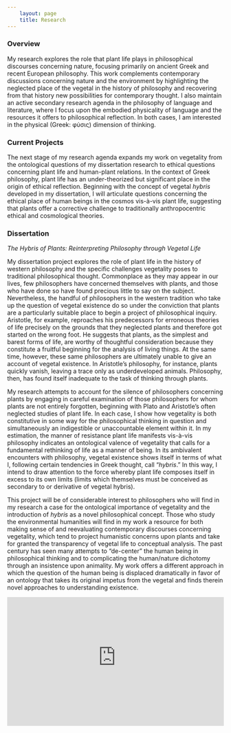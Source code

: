 ```yaml
---
    layout: page
    title: Research
---
```


### Overview

My research explores the role that plant life plays in philosophical discourses concerning nature, focusing primarily on ancient Greek and recent European philosophy. This work complements contemporary discussions concerning nature and the environment by highlighting the neglected place of the vegetal in the history of philosophy and recovering from that history new possibilities for contemporary thought. I also maintain an active secondary research agenda in the philosophy of language and literature, where I focus upon the embodied physicality of language and the resources it offers to philosophical reflection. In both cases, I am interested in the physical (Greek: φύσις) dimension of thinking.

### Current Projects

The next stage of my research agenda expands my work on vegetality from the ontological questions of my dissertation research to ethical questions concerning plant life and human-plant relations. In the context of Greek philosophy, plant life has an under-theorized but significant place in the origin of ethical reflection. Beginning with the concept of vegetal *hybris* developed in my dissertation, I will articulate questions concerning the ethical place of human beings in the cosmos vis-à-vis plant life, suggesting that plants offer a corrective challenge to traditionally anthropocentric ethical and cosmological theories.

### Dissertation

*The Hybris of Plants: Reinterpreting Philosophy through Vegetal Life*

<!-- {% include image.html src="/images/Urpflanze.png"
                      caption="Goethe's Urpflanze" %} -->
My dissertation project explores the role of plant life in the history of western philosophy and the specific challenges vegetality poses to traditional philosophical thought. Commonplace as they may appear in our lives, few philosophers have concerned themselves with plants, and those who have done so have found precious little to say on the subject. Nevertheless, the handful of philosophers in the western tradition who take up the question of vegetal existence do so under the conviction that plants are a particularly suitable place to begin a project of philosophical inquiry. Aristotle, for example, reproaches his predecessors for erroneous theories of life precisely on the grounds that they neglected plants and therefore got started on the wrong foot. He suggests that plants, as the simplest and barest forms of life, are worthy of thoughtful consideration because they constitute a fruitful beginning for the analysis of living things. At the same time, however, these same philosophers are ultimately unable to give an account of vegetal existence. In Aristotle’s philosophy, for instance, plants quickly vanish, leaving a trace only as underdeveloped animals. Philosophy, then, has found itself inadequate to the task of thinking through plants.

My research attempts to account for the silence of philosophers concerning plants by engaging in careful examination of those philosophers for whom plants are not entirely forgotten, beginning with Plato and Aristotle’s often neglected studies of plant life. In each case, I show how vegetality is both constitutive in some way for the philosophical thinking in question and simultaneously an indigestible or unaccountable element within it. In my estimation, the manner of resistance plant life manifests vis-à-vis philosophy indicates an ontological valence of vegetality that calls for a fundamental rethinking of life as a manner of being. In its ambivalent encounters with philosophy, vegetal existence shows itself in terms of what I, following certain tendencies in Greek thought, call “*hybris*.” In this way, I intend to draw attention to the force whereby plant life composes itself in excess to its own limits (limits which themselves must be conceived as secondary to or derivative of vegetal hybris).

This project will be of considerable interest to philosophers who will find in my research a case for the ontological importance of vegetality and the introduction of *hybris* as a novel philosophical concept. Those who study the environmental humanities will find in my work a resource for both making sense of and reevaluating contemporary discourses concerning vegetality, which tend to project humanistic concerns upon plants and take for granted the transparency of vegetal life to conceptual analysis. The past century has seen many attempts to “de-center” the human being in philosophical thinking and to complicating the human/nature dichotomy through an insistence upon animality. My work offers a different approach in which the question of the human being is displaced dramatically in favor of an ontology that takes its original impetus from the vegetal and finds therein novel approaches to understanding existence.

<iframe width="100%" height="300" src="https://www.youtube-nocookie.com/embed/w77zPAtVTuI?controls=0&rel=0&color=white" frameborder="0" allow="encrypted-media; gyroscope; picture-in-picture" allowfullscreen></iframe>
